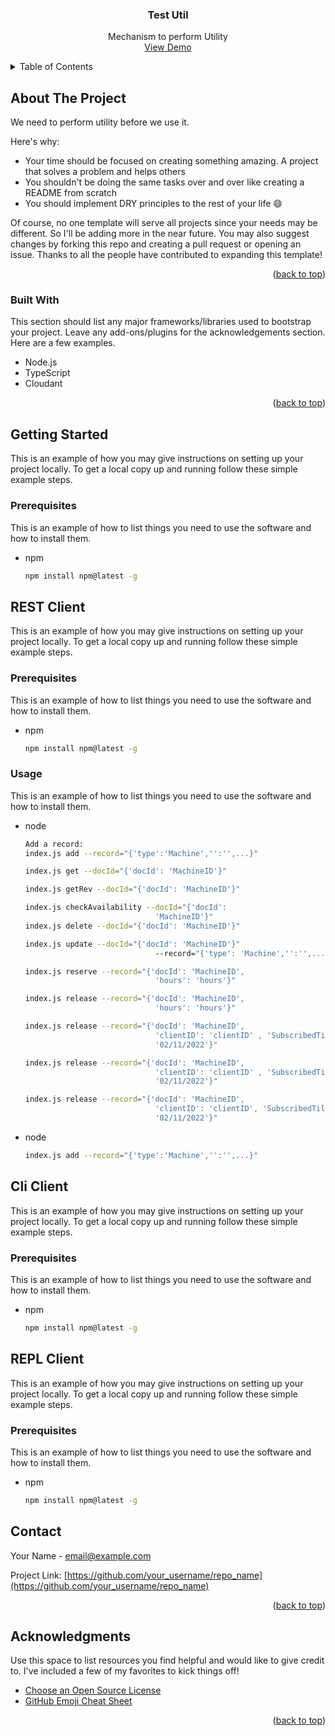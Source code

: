 
<div align="center">
  

  <h3 align="center">Test Util</h3>

  <p align="center">
   Mechanism to perform Utility
    <br />
    <a href="https://github.com/othneildrew/Best-README-Template">View Demo</a>
    
  </p>
</div>

<!-- TABLE OF CONTENTS -->
<details>
  <summary>Table of Contents</summary>
  <ol>
    <li>
      <a href="#about-the-project">About The Project</a>
      <ul>
        <li><a href="#built-with">Built With</a></li>
      </ul>
    </li>
    <li>
      <a href="#getting-started">Getting Started</a>
      <ul>
        <li><a href="#prerequisites">Prerequisites</a></li>
        <li><a href="#installation">Installation</a></li>
      </ul>
    </li>
    <li>
      <a href="#rest-client">REST Client</a>
      <ul>
        <li><a href="#prerequisites">Prerequisites</a></li>
        <li><a href="#installation">Installation</a></li>
        <li><a href="#usage">Usage</a></li>
      </ul>
    </li>
    <li>
      <a href="#cli-client">CLI Client</a>
      <ul>
        <li><a href="#prerequisites">Prerequisites</a></li>
        <li><a href="#installation">Installation</a></li>
      </ul>
    </li>
    <li>
      <a href="#repl-client">REPL Client</a>
      <ul>
        <li><a href="#prerequisites">Prerequisites</a></li>
        <li><a href="#installation">Installation</a></li>
      </ul>
    </li>
    <li><a href="#contact">Contact</a></li>
    <li><a href="#acknowledgments">Acknowledgments</a></li>
  </ol>
</details>



<!-- ABOUT THE PROJECT -->
## About The Project



We need to perform utility before we use it.

Here's why:
* Your time should be focused on creating something amazing. A project that solves a problem and helps others
* You shouldn't be doing the same tasks over and over like creating a README from scratch
* You should implement DRY principles to the rest of your life :smile:

Of course, no one template will serve all projects since your needs may be different. So I'll be adding more in the near future. You may also suggest changes by forking this repo and creating a pull request or opening an issue. Thanks to all the people have contributed to expanding this template!



<p align="right">(<a href="#readme-top">back to top</a>)</p>



### Built With

This section should list any major frameworks/libraries used to bootstrap your project. Leave any add-ons/plugins for the acknowledgements section. Here are a few examples.

* Node.js
* TypeScript
* Cloudant

<p align="right">(<a href="#readme-top">back to top</a>)</p>



<!-- GETTING STARTED -->
## Getting Started

This is an example of how you may give instructions on setting up your project locally.
To get a local copy up and running follow these simple example steps.

### Prerequisites

This is an example of how to list things you need to use the software and how to install them.
* npm
  ```sh
  npm install npm@latest -g
  ```


<!-- REST Client -->
## REST Client

This is an example of how you may give instructions on setting up your project locally.
To get a local copy up and running follow these simple example steps.

### Prerequisites

This is an example of how to list things you need to use the software and how to install them.
* npm
  ```sh
  npm install npm@latest -g
  ```
### Usage

This is an example of how to list things you need to use the software and how to install them.
* node
  ```sh
  Add a record: 
  index.js add --record="{'type':'Machine','':'',...}"

  index.js get --docId="{'docId': 'MachineID'}"

  index.js getRev --docId="{'docId': 'MachineID'}"

  index.js checkAvailability --docId="{'docId':
                               'MachineID'}"
  index.js delete --docId="{'docId': 'MachineID'}"

  index.js update --docId="{'docId': 'MachineID'}"
                               --record="{'type': 'Machine','':'',...}"
  
  index.js reserve --record="{'docId': 'MachineID',
                               'hours': 'hours'}"     

  index.js release --record="{'docId': 'MachineID',
                               'hours': 'hours'}"

  index.js release --record="{'docId': 'MachineID',
                               'clientID': 'clientID' , 'SubscribedTill':
                               '02/11/2022'}"

  index.js release --record="{'docId': 'MachineID',
                               'clientID': 'clientID' , 'SubscribedTill':
                               '02/11/2022'}"

  index.js release --record="{'docId': 'MachineID',
                               'clientID': 'clientID', 'SubscribedTill':
                               '02/11/2022'}"                               
  ```
* node
  ```sh
  index.js add --record="{'type':'Machine','':'',...}"
  ```


<!-- Cli Client -->
## Cli Client

This is an example of how you may give instructions on setting up your project locally.
To get a local copy up and running follow these simple example steps.

### Prerequisites

This is an example of how to list things you need to use the software and how to install them.
* npm
  ```sh
  npm install npm@latest -g
  ```


<!-- Repl Client -->
## REPL Client

This is an example of how you may give instructions on setting up your project locally.
To get a local copy up and running follow these simple example steps.

### Prerequisites

This is an example of how to list things you need to use the software and how to install them.
* npm
  ```sh
  npm install npm@latest -g
  ```



<!-- CONTACT -->
## Contact

Your Name - email@example.com

Project Link: [https://github.com/your_username/repo_name](https://github.com/your_username/repo_name)

<p align="right">(<a href="#readme-top">back to top</a>)</p>



<!-- ACKNOWLEDGMENTS -->
## Acknowledgments

Use this space to list resources you find helpful and would like to give credit to. I've included a few of my favorites to kick things off!

* [Choose an Open Source License](https://abcd.com)
* [GitHub Emoji Cheat Sheet](https://www.abcd.com/tools/emoji-cheat-sheet)


<p align="right">(<a href="#readme-top">back to top</a>)</p>



